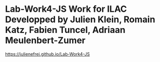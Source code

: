 # Lab-Work4-JS Work for ILAC Developped by Julien Klein, Romain Katz, Fabien Tuncel, Adriaan Meulenbert-Zumer 

https://julienefrei.github.io/Lab-Work4-JS
